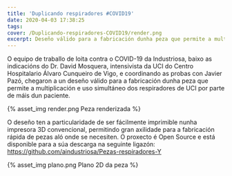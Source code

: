 ```yaml
---
title: 'Duplicando respiradores #COVID19'
date: 2020-04-03 17:38:25
tags:
cover: /Duplicando-respiradores-COVID19/render.png
excerpt: Deseño válido para a fabricación dunha peza que permite a multiplicación e uso simultáneo dos respiradores de UCI por parte de máis dun paciente.
---
```


O equipo de traballo de loita contra o COVID-19 da Industriosa, baixo as indicacións do Dr. David Mosquera, intensivista da UCI do Centro Hospitalario Álvaro Cunqueiro de Vigo, e coordinando as probas con Javier Pazó, chegaron a un deseño válido para a fabricación dunha peza que permite a multiplicación e uso simultáneo dos respiradores de UCI por parte de máis dun paciente.

{% asset_img render.png Peza renderizada %}

O deseño ten a particularidade de ser fácilmente imprimible nunha impresora 3D convencional, permitindo gran axilidade para a fabricación rápida de pezas aló onde se necesiten. O proxecto é Open Source e está disponible para a súa descarga na seguinte ligazón: https://github.com/aindustriosa/Pezas-respiradores-Y

{% asset_img plano.png Plano 2D da peza %}
